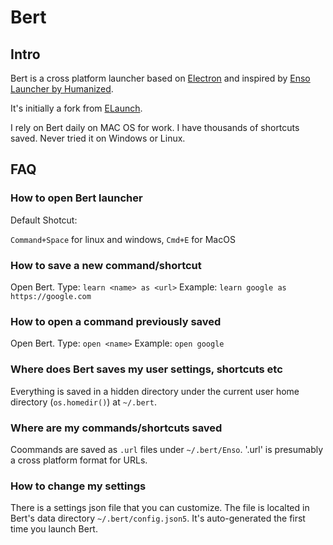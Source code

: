 # Bert

## Intro

Bert is a cross platform launcher based on [Electron](https://github.com/electron/electron) and inspired by [Enso Launcher by Humanized](https://www.reddit.com/r/answers/comments/2dw0n2/what_happened_to_humanized_especially_their/).

It's initially a fork from [ELaunch](https://github.com/zaaack/ELaunch).

I rely on Bert daily on MAC OS for work. I have thousands of shortcuts saved.
Never tried it on Windows or Linux.

## FAQ

### How to open Bert launcher

Default Shotcut:

`Command+Space` for linux and windows, `Cmd+E` for MacOS

### How to save a new command/shortcut

Open Bert.
Type: `learn <name> as <url>`
Example: `learn google as https://google.com`

### How to open a command previously saved

Open Bert.
Type: `open <name>`
Example: `open google`

### Where does Bert saves my user settings, shortcuts etc

Everything is saved in a hidden directory under the current user home directory (`os.homedir()`) at `~/.bert`.

### Where are my commands/shortcuts saved

Coommands are saved as `.url` files under `~/.bert/Enso`.
'.url' is presumably a cross platform format for URLs.

### How to change my settings

There is a settings json file that you can customize.
The file is localted in Bert's data directory `~/.bert/config.json5`.
It's auto-generated the first time you launch Bert.
